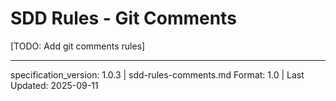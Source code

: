 # SDD Rules - Git Comments

[TODO: Add git comments rules]

---

specification_version: 1.0.3 | sdd-rules-comments.md Format: 1.0 | Last Updated: 2025-09-11

